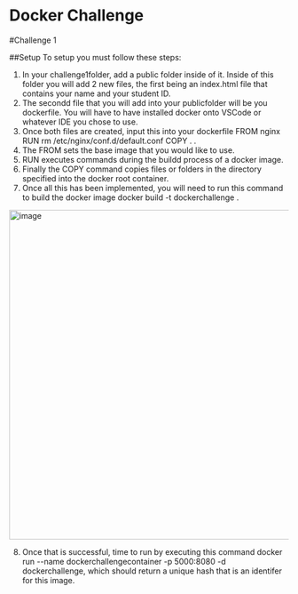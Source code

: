 # Docker Challenge

#Challenge 1

##Setup
To setup you must follow these steps:
1. In your challenge1folder, add a public folder inside of it. Inside of this folder you will add 2 new files, the first being an index.html file that contains your name and your student ID.
2. The secondd file that you will add into your publicfolder will be you dockerfile. You will have to have installed docker onto VSCode or whatever IDE you chose to use.
3. Once both files are created, input this into your dockerfile
   FROM nginx
   RUN rm /etc/nginx/conf.d/default.conf
   COPY . .
4. The FROM sets the base image that you would like to use.
5. RUN executes commands during the buildd process of a docker image.
6. Finally the COPY command copies files or folders in the directory specified into the docker root container.
7. Once all this has been implemented, you will need to run this command to build the docker image docker build -t dockerchallenge .
 <img width="593" alt="image" src="https://github.com/CryptoJoe33/docker-challenge-template/assets/117700080/2c2f9f85-05d2-45c2-b3ff-81b77baf5f12">
 
8. Once that is successful, time to run by executing this command docker run --name dockerchallengecontainer -p 5000:8080 -d dockerchallenge, which should return a unique hash that is an identifer for this image.
